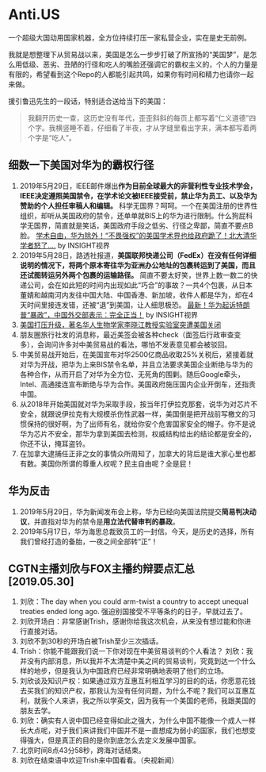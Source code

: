 # Anti.US
一个超级大国动用国家机器，全方位持续打压一家私营企业，实在是史无前例。

我就是想整理下从贸易战以来，美国是怎么一步步打破了所宣扬的“美国梦”，是怎么用低级、恶劣、丑陋的行径和吃人的嘴脸还强调它的霸权主义的，个人的力量是有限的，希望看到这个Repo的人都能引起共鸣，如果你有时间和精力也请你一起来做。

援引鲁迅先生的一段话，特别适合送给当下的美国：
> 我翻开历史一查，这历史没有年代，歪歪斜斜的每页上都写着“仁义道德”四个字。我横竖睡不着，仔细看了半夜，才从字缝里看出字来，满本都写着两个字是“吃人”。

## 细数一下美国对华为的霸权行径
1. 2019年5月29日，IEEE邮件爆出**作为目前全球最大的非营利性专业技术学会，IEEE决定遵照美国禁令，在学术论文被IEEE接受前，禁止华为员工、以及华为赞助的个人担任审稿人和编辑。** 科学无国界？呵呵。一个在美国注册的世界性组织，却听从美国政府的禁令，还单单就BIS上的华为进行限制。什么狗屁科学无国界，简直就是笑话，美国政府手段之低劣、行径之卑鄙，简直不要点B脸。
[学术自由，华为除外！“不畏强权”的美国学术界也给政府跪了！北大清华学者怒了....](https://mp.weixin.qq.com/s/BkotVOFXFmlzoiXJVOHR3Q) by INSIGHT视界
1. 2019年5月28日，路透社报道，**美国联邦快递公司（FedEx）在没有任何详细说明的情况下，将两个原本寄往华为亚洲办公地址的包裹转运到了美国，而且还试图转运另外两个包裹的运输路径。** 简直不要太好笑，世界上数一数二的快递公司，会在如此短的时间内出现如此“巧合”的事故？一共4个包裹，从日本董婧和越南河内发往中国大陆、中国香港、新加坡，收件人都是华为，却在4天时间里接连发错，还被“退”到美国，让人细思极恐。
[最新！华为起诉特朗普“暴政”，中国外交部表示：完全正当！](https://mp.weixin.qq.com/s/FSHhZJqGB0WsOE8bsAF8pw) by INSIGHT视界
1. [美国打压升级，著名华人生物学家李晓江教授实验室突遭美国关闭](https://mp.weixin.qq.com/s/b9EcIGRYaf7IfJGlYcn6tQ)
1. 朋友圈旅行社发的消息称，最近美签会被各种check（面签后行政审查变多），会询问许多对中美贸易战的看法，哪怕不发表意见都会被驳回。
1. 中美贸易战开始后，在美国宣布对华2500亿商品收取25%关税后，紧接着就对华为开战，把华为上来BIS禁令名单，并且立法要求美国企业断绝与华为的各种合作，从而开启了对华为全方位、无死角的围剿。随后Google牵头，Intel、高通接连宣布断绝与华为合作。美国政府施压国内企业开倒车，还指责中国。
1. 从2018年开始美国就对华为采取手段，按当年打伊拉克那套，说华为对芯片不安全，就跟说伊拉克有大规模杀伤性武器一样，美国倒是把开战前写檄文的习惯保持的很好啊，为了出师有名，就给你安个危害国家安全的帽子。你不是说华为芯片不安全，那华为拿到美国去检测，权威结构给出的结论都是安全的，你还不认，掩耳盗铃。
1. 在加拿大逮捕任正非之女的事情众所周知了，加拿大的背后是谁大家心里也都有数。美国你所谓的尊重人权呢？民主自由呢？全是屁！



## 华为反击
1. 2019年5月29日，华为新闻发布会上称，华为已经向美国法院提交**简易判决动议**，并直指对华为的禁令是**用立法代替审判的暴政**。
1. 2019年5月17日，华为海思总裁致员工的一封信。今天，是历史的选择，所有我们曾经打造的备胎，一夜之间全部转“正”！

## CGTN主播刘欣与FOX主播约辩要点汇总[2019.05.30]
1. 刘欣：The day when you could arm-twist a country to accept unequal treaties ended long ago. 强迫别国接受不平等条约的日子，早就过去了。
1. 刘欣开场白：非常感谢Trish，感谢你给我这次机会，从来没有想过能和你进行直接对话。
1. 刘欣不到30秒的开场白被Trish至少三次插话。
1. Trish：你能不能跟我们说一下你对现在中美贸易谈判的个人看法？
刘欣：我并没有内部消息，所以我并不太清楚中美之间的贸易谈判，究竟到达一个什么样的地步，但是我认为中国政府已经非常明确地表明了他们的立场。
1. 刘欣谈及知识产权：如果通过双方互惠互利相互学习的目的的话，你愿意花钱去买我们的知识产权，那我认为没有任何问题，为什么不呢？我们可以互惠互利，就我个人来讲，我之所以学英文，因为我有一个美国的老师，我跟美国的朋友去学。
1. 刘欣：确实有人说中国已经变得如此之强大，为什么中国不能像一个成人一样长大点呢，对于我们来讲我们中国并不是一直想成为弱小的国家，我们也想变得强大，但是真正的目的是你到底怎么去定义发展中国家。
1. 北京时间8点43分58秒，跨海对话结束。
1. 刘欣在结束语中欢迎Trish来中国看看。（央视新闻）
